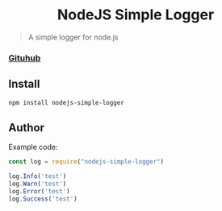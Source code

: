 <h1 align="center">NodeJS Simple Logger</h1>

> A simple logger for node.js

### [Gituhub](https://github.com/JamieGrimwood/nodejs-simple-logger)

## Install

```sh
npm install nodejs-simple-logger
```

## Author

Example code:

```javascript
const log = require("nodejs-simple-logger")

log.Info('test')
log.Warn('test')
log.Error('test')
log.Success('test')
```